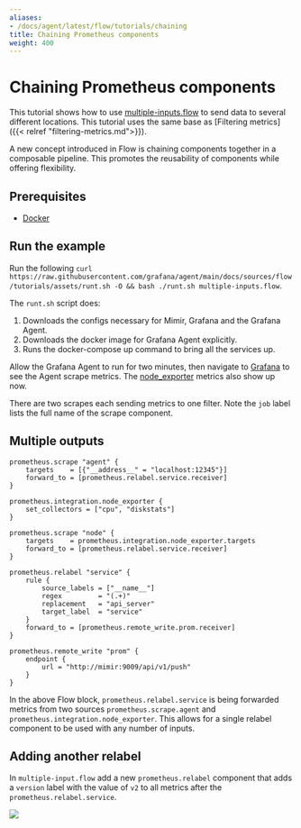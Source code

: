 ```yaml
---
aliases:
- /docs/agent/latest/flow/tutorials/chaining
title: Chaining Prometheus components
weight: 400
---
```


# Chaining Prometheus components

This tutorial shows how to use [multiple-inputs.flow](../assets/flow_configs/multiple-inputs.flow) to send data to several different locations. This tutorial uses the same base as [Filtering metrics]({{< relref "filtering-metrics.md">}}). 

A new concept introduced in Flow is chaining components together in a composable pipeline. This promotes the reusability of components while offering flexibility. 

## Prerequisites

* [Docker](https://www.docker.com/products/docker-desktop)

## Run the example

Run the following `curl https://raw.githubusercontent.com/grafana/agent/main/docs/sources/flow/tutorials/assets/runt.sh -O && bash ./runt.sh multiple-inputs.flow`.

The `runt.sh` script does:

1. Downloads the configs necessary for Mimir, Grafana and the Grafana Agent. 
2. Downloads the docker image for Grafana Agent explicitly.
3. Runs the docker-compose up command to bring all the services up.

Allow the Grafana Agent to run for two minutes, then navigate to [Grafana](http://localhost:3000/explore?orgId=1&left=%5B%22now-1h%22,%22now%22,%22Mimir%22,%7B%22refId%22:%22A%22,%22instant%22:true,%22range%22:true,%22exemplar%22:true,%22expr%22:%22agent_build_info%7B%7D%22%7D%5D) to see the Agent scrape metrics. The [node_exporter](http://localhost:3000/explore?orgId=1&left=%5B%22now-1h%22,%22now%22,%22Mimir%22,%7B%22refId%22:%22A%22,%22instant%22:true,%22range%22:true,%22exemplar%22:true,%22expr%22:%22node_cpu_seconds_total%22%7D%5D) metrics also show up now.

There are two scrapes each sending metrics to one filter. Note the `job` label lists the full name of the scrape component.

## Multiple outputs

```river
prometheus.scrape "agent" {
	targets    = [{"__address__" = "localhost:12345"}]
	forward_to = [prometheus.relabel.service.receiver]
}

prometheus.integration.node_exporter {
	set_collectors = ["cpu", "diskstats"]
}

prometheus.scrape "node" {
	targets    = prometheus.integration.node_exporter.targets
	forward_to = [prometheus.relabel.service.receiver]
}

prometheus.relabel "service" {
	rule {
		source_labels = ["__name__"]
		regex         = "(.+)"
		replacement   = "api_server"
		target_label  = "service"
	}
	forward_to = [prometheus.remote_write.prom.receiver]
}

prometheus.remote_write "prom" {
	endpoint {
		url = "http://mimir:9009/api/v1/push"
	}
}
```

In the above Flow block, `prometheus.relabel.service` is being forwarded metrics from two sources `prometheus.scrape.agent` and `prometheus.integration.node_exporter`. This allows for a single relabel component to be used with any number of inputs.

## Adding another relabel

In `multiple-input.flow` add a new `prometheus.relabel` component that adds a `version` label with the value of `v2` to all metrics after the `prometheus.relabel.service`.

![](../assets/scrape_v2.png)
